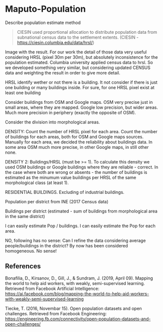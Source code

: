 # Maputo-Population

Describe population estimate method

> CIESIN used proportional allocation to distribute population data from subnational census data to the settlement extents.
(CIESIN - https://ciesin.columbia.edu/data/hrsl/)

Image with the result. For our work the detail of those data very useful considering HRSL (pixel 30m per 30m), but absolutely inconsistence for the population estimated. Columbia university applied census data to hrsl.
So we developed something very similar, but considering updated CENSUS data and weighting the result in order to give more detail.

HRSL identify wether or not there is a building. It not consider if there is just one building or many buildings inside. For sure, for one HRSL pixel exist at least one building

Consider buildings from OSM and Google maps. OSM very precise just in small areas, where they are mapped. Google low precision, but wider areas. Much more precision in periphery (exactly the opposite of OSM).

Consider the division into morphological areas.

DENSITY: Count the number of HRSL pixel for each area. Count the number of buildings for each areas, both for OSM and Google maps sources. Manually for each area, we decided the reliability about buildings data. In some area OSM much more precise, in other Google maps, in still other none.

DENSITY 2: Buildings/HRSL (must be >= 1). To calculate this density we used OSM buildings or Google buildings where they are reliable - correct.
In the case where both are wrong or absents - the number of buildings is estimated as the minumum value buildings per HRSL of the same morphological class (at least 1).

RESIDENTIAL BUILDINGS. Excluding of industrial buildings.

Population per district from INE (2017 Census data)

Buildings per district (estimated - sum of buildings from morphological area in the same district)

I can easily estimate Pop / buildings.
I can easily estimate the Pop for each area.

NO, following has no sense: Can I refine the data considering average people/buildings in the district? By now has been considered homogeneous. No sense!

## References
Bonafilia, D., Kirsanov, D., Gill, J., & Sundram, J. (2019, April 09). Mapping the world to help aid workers, with weakly, semi-supervised learning. Retrieved from Facebook Artificial Intelligence: https://ai.facebook.com/blog/mapping-the-world-to-help-aid-workers-with-weakly-semi-supervised-learning

Tiecke, T. (2016, Novembar 15). Open population datasets and open challenges. Retrieved from Facebook Engineering: https://engineering.fb.com/connectivity/open-population-datasets-and-open-challenges/
